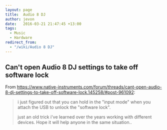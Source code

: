```yaml
---
layout: page
title:  Audio 8 DJ
author: jevon
date:   2016-03-21 21:47:45 +13:00
tags:
  - Music
  - Hardware
redirect_from:
  - "/wiki/Audio 8 DJ"
---
```


## Can't open Audio 8 DJ settings to take off software lock

From https://www.native-instruments.com/forum/threads/cant-open-audio-8-dj-settings-to-take-off-software-lock.145258/#post-961092:

> i just figured out that you can hold in the "input mode" when you attach the USB to unlock the "software lock".
>
> just an old trick i've learned over the years working with different devices. Hope it will help anyone in the same situation..
